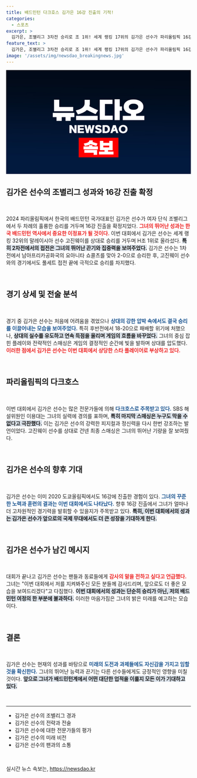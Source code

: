 ```yaml
---
title: 배드민턴 다크호스 김가은 16강 진출의 기적!
categories:
  - 스포츠
excerpt: >
  김가은, 조별리그 3차전 승리로 조 1위! 세계 랭킹 17위의 김가은 선수가 파리올림픽 16강 진출을 확정 지으며 다크호스로 떠올랐다. 패배 위기에서 저력을 발휘한 그의 경기를 놓치지 마세요!
feature_text: >
  김가은, 조별리그 3차전 승리로 조 1위! 세계 랭킹 17위의 김가은 선수가 파리올림픽 16강 진출을 확정 지으며 다크호스로 떠올랐다. 패배 위기에서 저력을 발휘한 그의 경기를 놓치지 마세요!
image: '/assets/img/newsdao_breakingnews.jpg'
---
```


<p><img src="/assets/img/newsdao_breakingnews.jpg" alt="flaretime 속보" /></p>

<h2 data-ke-size="size26">김가은 선수의 조별리그 성과와 16강 진출 확정</h2>

<p data-ke-size="size16">&nbsp;</p>

<p data-ke-size="size16">2024 파리올림픽에서 한국의 배드민턴 국가대표인 김가은 선수가 여자 단식 조별리그에서 두 차례의 훌륭한 승리를 거두며 16강 진출을 확정지었다. <b><span style="color: #ee2323;">그녀의 뛰어난 성과는 한국 배드민턴 역사에서 중요한 이정표가 될 것이다.</span></b> 이번 대회에서 김가은 선수는 세계 랭킹 32위의 말레이시아 선수 고진웨이를 상대로 승리를 거두며 H조 1위로 올라섰다. <b><span style="background-color: #21538527;">특히 2차전에서의 접전은 그녀의 뛰어난 끈기와 집중력을 보여주었다.</span></b> 김가은 선수는 1차전에서 남아프리카공화국의 요아니타 쇼콜츠를 맞아 2-0으로 승리한 후, 고진웨이 선수와의 경기에서도 풀세트 접전 끝에 극적으로 승리를 차지했다.</p>

<p data-ke-size="size16">&nbsp;</p>

<h2 data-ke-size="size26">경기 상세 및 전술 분석</h2>

<p data-ke-size="size16">&nbsp;</p>

<p data-ke-size="size16">경기 중 김가은 선수는 처음에 어려움을 겪었으나 <b><span style="color: #1a5490;">상대의 강한 압박 속에서도 결국 승리를 이끌어내는 모습을 보여주었다.</span></b> 특히 후반전에서 18-20으로 패배할 위기에 처했으나, <b><span style="background-color: #21538527;">상대의 실수를 유도하고 연속 득점을 올리며 게임의 흐름을 바꾸었다.</span></b> 그녀의 중심 잡힌 플레이와 전략적인 스매싱은 게임의 결정적인 순간에 빛을 발하며 상대를 압도했다. <b><span style="color: #ee2323;">이러한 점에서 김가은 선수는 이번 대회에서 상당한 스타 플레이어로 부상하고 있다.</span></b></p>

<p data-ke-size="size16">&nbsp;</p>

<h2 data-ke-size="size26">파리올림픽의 다크호스</h2>

<p data-ke-size="size16">&nbsp;</p>

<p data-ke-size="size16">이번 대회에서 김가은 선수는 많은 전문가들에 의해 <b><span style="color: #1a5490;">다크호스로 주목받고 있다.</span></b> SBS 해설위원인 이용대는 그녀의 실력에 경의를 표하며, <b><span style="background-color: #21538527;">특히 마지막 스매싱은 누구도 막을 수 없다고 극찬했다.</span></b> 이는 김가은 선수의 강력한 피지컬과 정신력을 다시 한번 강조하는 발언이었다. 고진웨이 선수를 상대로 건넨 최종 스매싱은 그녀의 뛰어난 기량을 잘 보여줬다.</p>

<p data-ke-size="size16">&nbsp;</p>

<h2 data-ke-size="size26">김가은 선수의 향후 기대</h2>

<p data-ke-size="size16">&nbsp;</p>

<p data-ke-size="size16">김가은 선수는 이미 2020 도쿄올림픽에서도 16강에 진출한 경험이 있다. <b><span style="color: #1a5490;">그녀의 꾸준한 노력과 훈련의 결과는 이번 대회에서도 나타났다.</span></b> 향후 16강 진출에서 그녀가 얼마나 더 고차원적인 경기력을 발휘할 수 있을지가 주목받고 있다. <b><span style="background-color: #21538527;">특히, 이번 대회에서의 성과는 김가은 선수가 앞으로의 국제 무대에서도 더 큰 성장을 기대하게 한다.</span></b></p>

<p data-ke-size="size16">&nbsp;</p>

<h2 data-ke-size="size26">김가은 선수가 남긴 메시지</h2>

<p data-ke-size="size16">&nbsp;</p>

<p data-ke-size="size16">대회가 끝나고 김가은 선수는 팬들과 동료들에게 <b><span style="color: #ee2323;">감사의 말을 전하고 싶다고 언급했다.</span></b> 그녀는 "이번 대회에서 저를 지켜봐주신 모든 분들께 감사드리며, 앞으로도 더 좋은 모습을 보여드리겠다"고 다짐했다. <b><span style="background-color: #21538527;">이번 대회에서의 성과는 단순히 승리가 아닌, 저의 배드민턴 여정의 한 부분에 불과하다.</span></b> 이러한 마음가짐은 그녀의 밝은 미래를 예고하는 모습이다.</p>

<p data-ke-size="size16">&nbsp;</p>

<h2 data-ke-size="size26">결론</h2>

<p data-ke-size="size16">&nbsp;</p>

<p data-ke-size="size16">김가은 선수는 현재의 성과를 바탕으로 <b><span style="color: #1a5490;">미래의 도전과 과제들에도 자신감을 가지고 임할 것을 확신한다.</span></b> 그녀의 뛰어난 능력과 끈기는 다른 선수들에게도 긍정적인 영향을 미칠 것이다. <b><span style="background-color: #21538527;">앞으로 그녀가 배드민턴계에서 어떤 대단한 업적을 이룰지 모든 이가 기대하고 있다.</span></b></p>

<p data-ke-size="size16">&nbsp;</p>

<hr />

<ul>
    <li>김가은 선수의 조별리그 경과</li>
    <li>김가은 선수의 전략과 전술</li>
    <li>김가은 선수에 대한 전문가들의 평가</li>
    <li>김가은 선수의 미래 비전</li>
    <li>김가은 선수의 팬과의 소통</li>
</ul>

<p data-ke-size="size16">&nbsp;</p>
실시간 뉴스 속보는, <a href="https://newsdao.kr" rel="dofollow">https://newsdao.kr</a>


